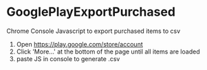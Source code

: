 # GooglePlayExportPurchased
Chrome Console Javascript to export purchased items to csv

1) Open https://play.google.com/store/account
2) Click 'More...' at the bottom of the page until all items are loaded
3) paste JS in console to generate .csv
